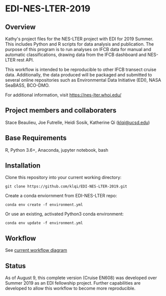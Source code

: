 # EDI-NES-LTER-2019

## Overview
Kathy's project files for the NES-LTER project with EDI for 2019 Summer. This includes Python and R scripts for data analysis and publication. The purpose of this program is to run analyses on IFCB data for manual and automatic classifications, drawing data from the IFCB dashboard and NES-LTER rest API. 

This workflow is intended to be reproducible to other IFCB transect cruise
data. Additionally, the data produced will be packaged and submitted to several
online repositories such as Environmental Data Initiative (EDI), NASA SeaBASS,
BCO-DMO. 

For additional information, visit https://nes-lter.whoi.edu/


## Project members and collaboraters
Stace Beaulieu, Joe Futrelle, Heidi Sosik, Katherine Qi (klqi@ucsd.edu)


## Base Requirements 
R, Python 3.6+, Anaconda, jupyter notebook, bash


## Installation

Clone this repository into your current working directory:

```
git clone https://github.com/klqi/EDI-NES-LTER-2019.git
```

Create a conda enviornment from EDI-NES-LTER repo:

```
conda env create -f environment.yml
```

Or use an existing, activated Python3 conda environment: 

```
conda env update -f environment.yml
```

## Workflow

See [current workflow
diagram](https://github.com/klqi/EDI-NES-LTER-2019/blob/master/NES-LTER%20Transect%20Analysis%20Workflow%20Diagram.png)

## Status

As of August 9, this complete version (Cruise EN608) was developed over Summer 2019 as an EDI
fellowship project. Further capabilities are developed to allow this workflow
to become more reproducible. 
